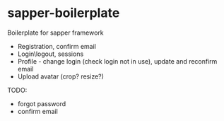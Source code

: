 # sapper-boilerplate

Boilerplate for sapper framework

- Registration, confirm email
- Login\logout, sessions
- Profile - change login (check login not in use), update and reconfirm email
- Upload avatar (crop? resize?)


TODO:
- forgot password
- confirm email
